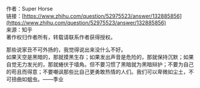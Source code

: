作者：Super Horse  
链接：[https://www.zhihu.com/question/52975523/answer/132885856](https://www.zhihu.com/question/52975523/answer/132885856)  
来源：知乎  
著作权归作者所有，转载请联系作者获得授权。



那些说家丑不可外扬的，我觉得说出来没什么不好。  
如果天空是黑暗的，那就摸黑生存；如果发出声音是危险的，那就保持沉默；如果自觉无力发光的，那就蜷伏于墙角。但不要习惯了黑暗就为黑暗辩护；不要为自己的苟且而得意；不要嘲讽那些比自己更勇敢热情的人们。我们可以卑微如尘土，不可扭曲如蛆虫。——季业

